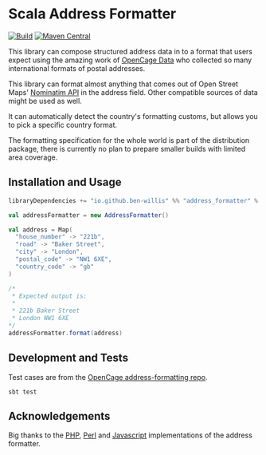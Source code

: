 # Scala Address Formatter
[![Build](https://github.com/ben-willis/address-formatter/actions/workflows/build.yml/badge.svg?branch=main)](https://github.com/ben-willis/address-formatter/actions/workflows/build.yml) 
[![Maven Central](https://img.shields.io/maven-central/v/io.github.ben-willis/address-formatter_2.12?label=Maven%20Central)](https://maven-badges.herokuapp.com/maven-central/io.github.ben-willis/address-formatter_2.12)

This library can compose structured address data in to a format that users expect using the amazing work of [OpenCage Data](https://github.com/OpenCageData/address-formatting/) who collected so many international formats of postal addresses.

This library can format almost anything that comes out of Open Street Maps' [Nominatim API](https://wiki.openstreetmap.org/wiki/Nominatim) in the address field. Other compatible sources of data might be used as well.

It can automatically detect the country's formatting customs, but allows you to pick a specific country format.

The formatting specification for the whole world is part of the distribution package, there is currently no plan to prepare smaller builds with limited area coverage.

## Installation and Usage

```sbt
libraryDependencies += "io.github.ben-willis" %% "address_formatter" % "1.0.0"
```

```scala
val addressFormatter = new AddressFormatter()

val address = Map(
  "house_number" -> "221b",
  "road" -> "Baker Street",
  "city" -> "London",
  "postal_code" -> "NW1 6XE",
  "country_code" -> "gb"
)

/*
 * Expected output is:
 * 
 * 221b Baker Street
 * London NW1 6XE
*/
addressFormatter.format(address)
```

## Development and Tests

Test cases are from the [OpenCage address-formatting repo](https://github.com/opencagedata/address-formatting).

```
sbt test
```

## Acknowledgements

Big thanks to the [PHP](https://github.com/predicthq/address-formatter-php), [Perl](https://metacpan.org/release/Geo-Address-Formatter) and [Javascript](https://github.com/fragaria/address-formatter) implementations of the address formatter.
